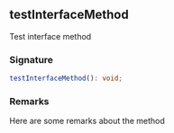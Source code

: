 ## testInterfaceMethod

Test interface method

<h3 id="testinterfacemethod-signature">Signature</h3>

```typescript
testInterfaceMethod(): void;
```

<h3 id="testinterfacemethod-remarks">Remarks</h3>

Here are some remarks about the method
